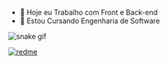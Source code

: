
- 🔭 Hoje eu Trabalho com Front e Back-end
- 🌱 Estou Cursando Engenharia de Software

![snake gif](https://github.com/LucasUlissesArruda/LucasUlissesArruda/blob/output/github-contribution-grid-snake.svg)


[![redme](https://github-readme-stats.vercel.app/api/pin/?username=LucasUlissesArruda&repo=LucasUlissesArruda&theme=react)](https://github.com/LucasUlissesArruda/LucasUlissesArruda)
